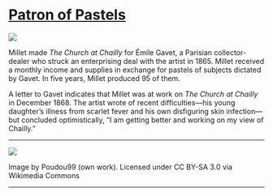 # [Patron of Pastels](http://artstories.artsmia.org/#/stories/2904)

![](http://cdn.dx.artsmia.org/thumbs/tn_2014_TDX_MIAArtStories_211.jpg)

Millet made *The Church at Chailly* for Émile Gavet, a Parisian collector-dealer who struck an enterprising deal with the artist in 1865. Millet received a monthly income and supplies in exchange for pastels of subjects dictated by Gavet. In five years, Millet produced 95 of them.

A letter to Gavet indicates that Millet was at work on *The Church at Chailly* in December 1868. The artist wrote of recent difficulties—his young daughter’s illness from scarlet fever and his own disfiguring skin infection—but concluded optimistically, “I am getting better and working on my view of Chailly.” 

---

![](http://cdn.dx.artsmia.org/thumbs/tn_2014_TDX_MIAArtStories_205.jpg)

Image by Poudou99 (own work). Licensed under CC BY-SA 3.0 via Wikimedia Commons

---
